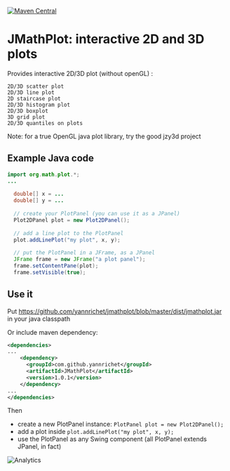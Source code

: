 [![Maven Central](https://maven-badges.herokuapp.com/maven-central/com.github.yannrichet/JMathPlot/badge.svg)](https://maven-badges.herokuapp.com/maven-central/com.github.yannrichet/JMathPlot)

# JMathPlot: interactive 2D and 3D plots #

Provides interactive 2D/3D plot (without openGL) :

    2D/3D scatter plot
    2D/3D line plot
    2D staircase plot
    2D/3D histogram plot
    2D/3D boxplot
    3D grid plot
    2D/3D quantiles on plots 

Note: for a true OpenGL java plot library, try the good jzy3d project

## Example Java code ##

```java
import org.math.plot.*;
...
  
  double[] x = ...
  double[] y = ...
 
  // create your PlotPanel (you can use it as a JPanel)
  Plot2DPanel plot = new Plot2DPanel();
 
  // add a line plot to the PlotPanel
  plot.addLinePlot("my plot", x, y);
 
  // put the PlotPanel in a JFrame, as a JPanel
  JFrame frame = new JFrame("a plot panel");
  frame.setContentPane(plot);
  frame.setVisible(true);
  ```

## Use it ##

Put https://github.com/yannrichet/jmathplot/blob/master/dist/jmathplot.jar in your java classpath

Or include maven dependency:
```xml
<dependencies>
...
    <dependency>
      <groupId>com.github.yannrichet</groupId>
      <artifactId>JMathPlot</artifactId>
      <version>1.0.1</version>
    </dependency>
...
</dependencies>
```

Then
- create a new PlotPanel instance: `PlotPanel plot = new Plot2DPanel();`
- add a plot inside `plot.addLinePlot("my plot", x, y);`
- use the PlotPanel as any Swing component (all PlotPanel extends JPanel, in fact) 

![Analytics](https://ga-beacon.appspot.com/UA-109580-20/jmathplot)
